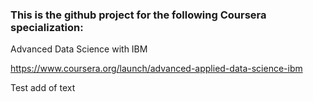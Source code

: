 ### This is the github project for the following Coursera specialization:

Advanced Data Science with IBM

https://www.coursera.org/launch/advanced-applied-data-science-ibm

Test add of text
